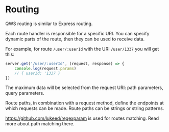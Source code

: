 # Routing
QWS routing is similar to Express routing.

Each route handler is responsible for a specific URI. 
You can specify dynamic parts of the route, then they 
can be used to receive data.

For example, for route `/user/:userId` with the URI 
`/user/1337` you will get this:

```javascript
server.get('/user/:userId', (request, response) => {
    console.log(request.params)
    // { userId: '1337 }
})
```

The maximum data will be selected from the request 
URI: path parameters, query parameters.

Route paths, in combination with a request method, 
define the endpoints at which requests can be made. 
Route paths can be strings or string patterns.

https://github.com/lukeed/regexparam is used for 
routes matching. Read more about path matching there.

